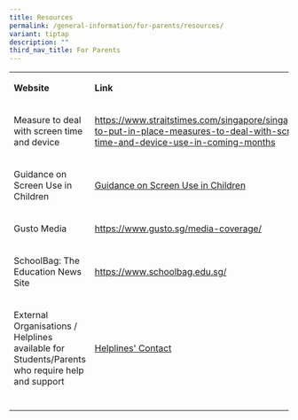 ```yaml
---
title: Resources
permalink: /general-information/for-parents/resources/
variant: tiptap
description: ""
third_nav_title: For Parents
---
```

<table style="minWidth: 50px">
<colgroup>
<col>
<col>
</colgroup>
<tbody>
<tr>
<td rowspan="1" colspan="1">
<p><strong>Website</strong>
</p>
</td>
<td rowspan="1" colspan="1">
<p><strong>Link</strong>
</p>
</td>
</tr>
<tr>
<td rowspan="1" colspan="1">
<p>Measure to deal with screen time and device</p>
</td>
<td rowspan="1" colspan="1">
<p><a href="https://www.straitstimes.com/singapore/singapore-to-put-in-place-measures-to-deal-with-screen-time-and-device-use-in-coming-months" rel="noopener noreferrer nofollow" target="_blank">https://www.straitstimes.com/singapore/singapore-to-put-in-place-measures-to-deal-with-screen-time-and-device-use-in-coming-months</a>
</p>
</td>
</tr>
<tr>
<td rowspan="1" colspan="1">
<p>Guidance on Screen Use in Children</p>
</td>
<td rowspan="1" colspan="1">
<p><a href="/files/Useful Links (Parents)/Guidance_on_Screen_Use_in_Children__18_Jan__clean.pdf" rel="noopener nofollow" target="_blank">Guidance on Screen Use in Children</a>
</p>
</td>
</tr>
<tr>
<td rowspan="1" colspan="1">
<p>Gusto Media</p>
</td>
<td rowspan="1" colspan="1">
<p><a href="https://www.gusto.sg/media-coverage/" rel="noopener noreferrer nofollow" target="_blank">https://www.gusto.sg/media-coverage/</a>
</p>
</td>
</tr>
<tr>
<td rowspan="1" colspan="1">
<p>SchoolBag: The Education News Site</p>
</td>
<td rowspan="1" colspan="1">
<p><a href="https://www.schoolbag.edu.sg/" rel="noopener noreferrer nofollow" target="_blank">https://www.schoolbag.edu.sg/</a>
</p>
</td>
</tr>
<tr>
<td rowspan="1" colspan="1">
<p>External Organisations / Helplines available for Students/Parents who
require help and support</p>
</td>
<td rowspan="1" colspan="1">
<p><a href="/files/Useful Links (Parents)/Helplines_Contact_Numbers.pdf" rel="noopener nofollow" target="_blank">Helplines' Contact</a>
</p>
</td>
</tr>
<tr>
<td rowspan="1" colspan="1">
<p></p>
</td>
<td rowspan="1" colspan="1">
<p></p>
</td>
</tr>
</tbody>
</table>
<p></p>